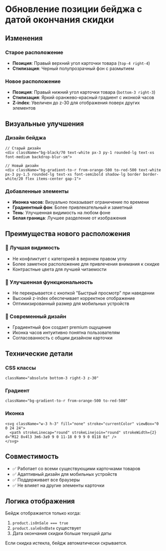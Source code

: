 # Обновление позиции бейджа с датой окончания скидки

## Изменения

### Старое расположение
- **Позиция**: Правый верхний угол карточки товара (`top-4 right-4`)
- **Стилизация**: Черный полупрозрачный фон с размытием

### Новое расположение  
- **Позиция**: Правый нижний угол карточки товара (`bottom-3 right-3`)
- **Стилизация**: Яркий оранжево-красный градиент с иконкой часов
- **Z-index**: Увеличен до z-30 для отображения поверх других элементов

## Визуальные улучшения

### Дизайн бейджа
```tsx
// Старый дизайн
<div className="bg-black/70 text-white px-3 py-1 rounded-lg text-xs font-medium backdrop-blur-sm">

// Новый дизайн  
<div className="bg-gradient-to-r from-orange-500 to-red-500 text-white px-3 py-1.5 rounded-lg text-xs font-semibold shadow-lg border border-white/20 flex items-center gap-1">
```

### Добавленные элементы
- **Иконка часов**: Визуально показывает ограничение по времени
- **Градиентный фон**: Более привлекательный и заметный
- **Тень**: Улучшенная видимость на любом фоне
- **Белая граница**: Лучшее разделение от изображения

## Преимущества нового расположения

### 🎯 Лучшая видимость
- Не конфликтует с категорией в верхнем правом углу
- Более заметное расположение для привлечения внимания к скидке
- Контрастные цвета для лучшей читаемости

### 📱 Улучшенная функциональность
- Не перекрывается с кнопкой "Быстрый просмотр" при наведении
- Высокий z-index обеспечивает корректное отображение
- Оптимизированный размер для мобильных устройств

### 🎨 Современный дизайн
- Градиентный фон создает premium ощущение
- Иконка часов интуитивно понятна пользователям
- Согласованность с общим дизайном карточки

## Технические детали

### CSS классы
```tsx
className="absolute bottom-3 right-3 z-30"
```

### Градиент
```tsx
className="bg-gradient-to-r from-orange-500 to-red-500"
```

### Иконка
```tsx
<svg className="w-3 h-3" fill="none" stroke="currentColor" viewBox="0 0 24 24">
  <path strokeLinecap="round" strokeLinejoin="round" strokeWidth={2} d="M12 8v4l3 3m6-3a9 9 0 11-18 0 9 9 0 0118 0z" />
</svg>
```

## Совместимость

- ✅ Работает со всеми существующими карточками товаров
- ✅ Адаптивный дизайн для мобильных устройств  
- ✅ Поддерживает все браузеры
- ✅ Не влияет на другие элементы карточки

## Логика отображения

Бейдж отображается только когда:
1. `product.isOnSale === true`
2. `product.saleEndDate` существует
3. Дата окончания скидки больше текущей даты

Если скидка истекла, бейдж автоматически скрывается.

